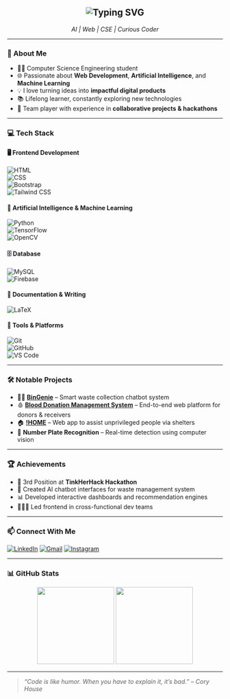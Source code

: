 <!-- Typing SVG -->
<h2 align="center">
  <img src="https://readme-typing-svg.demolab.com?font=Fira+Code&pause=1000&center=true&vCenter=true&width=435&lines=Hi+there%2C+I'm+Amisha+Shaney!;CS+Engineering+Student+%7C+AI+Enthusiast+%7C+Web+Developer;Always+learning+%F0%9F%93%9A+and+building+%F0%9F%9A%80" alt="Typing SVG" />
</h2>
<p align="center"><i>AI | Web | CSE | Curious Coder</i></p>


---

### 📌 About Me

- 👩‍💻 Computer Science Engineering student  
- 🌐 Passionate about **Web Development**, **Artificial Intelligence**, and **Machine Learning**  
- 💡 I love turning ideas into **impactful digital products**  
- 📚 Lifelong learner, constantly exploring new technologies  
- 🤝 Team player with experience in **collaborative projects & hackathons**

---

### 💻 Tech Stack

#### 🖥️ Frontend Development  
![HTML](https://img.shields.io/badge/HTML5-E34F26?style=flat&logo=html5&logoColor=white)  
![CSS](https://img.shields.io/badge/CSS3-1572B6?style=flat&logo=css3&logoColor=white)  
![Bootstrap](https://img.shields.io/badge/Bootstrap-563D7C?style=flat&logo=bootstrap&logoColor=white)  
![Tailwind CSS](https://img.shields.io/badge/Tailwind_CSS-38B2AC?style=flat&logo=tailwind-css&logoColor=white)

#### 🤖 Artificial Intelligence & Machine Learning  
![Python](https://img.shields.io/badge/Python-3776AB?style=flat&logo=python&logoColor=white)  
![TensorFlow](https://img.shields.io/badge/TensorFlow-FF6F00?style=flat&logo=tensorflow&logoColor=white)  
![OpenCV](https://img.shields.io/badge/OpenCV-5C3EE8?style=flat&logo=opencv&logoColor=white)

#### 🗄️ Database  
![MySQL](https://img.shields.io/badge/MySQL-4479A1?style=flat&logo=mysql&logoColor=white)  
![Firebase](https://img.shields.io/badge/Firebase-FFCA28?style=flat&logo=firebase&logoColor=black)

#### 📄 Documentation & Writing  
![LaTeX](https://img.shields.io/badge/LaTeX-008080?style=flat&logo=latex&logoColor=white)

#### 🔧 Tools & Platforms  
![Git](https://img.shields.io/badge/Git-F05032?style=flat&logo=git&logoColor=white)  
![GitHub](https://img.shields.io/badge/GitHub-181717?style=flat&logo=github&logoColor=white)  
![VS Code](https://img.shields.io/badge/VS_Code-007ACC?style=flat&logo=visual-studio-code&logoColor=white)


---

### 🛠 Notable Projects

- 🧞‍♂️ **[BinGenie](https://jhkastro11.wixsite.com/bingenie-1)** – Smart waste collection chatbot system   
- 🩸 **[Blood Donation Management System](https://bdms-4rai.onrender.com)** – End-to-end web platform for donors & receivers
- 🏠 [**!HOME**](https://amishashaney.github.io/HOME/) – Web app to assist unprivileged people via shelters
- 🚗 **Number Plate Recognition** – Real-time detection using computer vision  



---

### 🏆 Achievements

- 🥇 3rd Position at **TinkHerHack Hackathon**  
- 💬 Created AI chatbot interfaces for waste management system 
- 📊 Developed interactive dashboards and recommendation engines  
- 🧑‍🤝‍🧑 Led frontend in cross-functional dev teams

---

### 📫 Connect With Me

[![LinkedIn](https://img.shields.io/badge/LinkedIn-blue?style=flat&logo=linkedin&logoColor=white)](https://www.linkedin.com/in/amisha-shaney)
[![Gmail](https://img.shields.io/badge/Gmail-D14836?style=flat&logo=gmail&logoColor=white)](mailto:amishashaney@gmail.com)
[![Instagram](https://img.shields.io/badge/Instagram-E4405F?style=flat&logo=instagram&logoColor=white)](https://instagram.com/amisha_shaney)


---

### 📊 GitHub Stats

<p align="center">
  <img src="https://github-readme-stats.vercel.app/api?username=amishashaney&show_icons=true&theme=radical" height="180"/>
  <img src="https://github-readme-stats.vercel.app/api/top-langs/?username=amishashaney&layout=compact&theme=radical" height="180"/>
</p>

---


> *“Code is like humor. When you have to explain it, it’s bad.” – Cory House*

